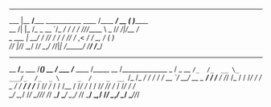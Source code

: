 _______________                    ______ ___________________                                                    
___    |__  __/_____ ___________  ____  /____  ____/_  __ \( )_______                                            
__  /| |_  /_ _  __ `/_  ___/  / / /_  //_/_____ \ _  /_/ /|/__  ___/                                            
_  ___ |  __/ / /_/ /_  /   / /_/ /_  ,<   ____/ / _\__, /   _(__  )                                             
/_/  |_/_/    \__,_/ /_/    \__,_/ /_/|_| /_____/  /____/    /____/                                              
                                                                                                                 
_________      ______            _____           _________      ______            ______      _____              
__  ____/_____ ___  /_______________(_)____      __  ____/_____ ___  /_________  ____  /_____ __  /______________
_  /    _  __ `/_  /_  __ \_  ___/_  /_  _ \     _  /    _  __ `/_  /_  ___/  / / /_  /_  __ `/  __/  __ \_  ___/
/ /___  / /_/ /_  / / /_/ /  /   _  / /  __/     / /___  / /_/ /_  / / /__ / /_/ /_  / / /_/ // /_ / /_/ /  /    
\____/  \__,_/ /_/  \____//_/    /_/  \___/      \____/  \__,_/ /_/  \___/ \__,_/ /_/  \__,_/ \__/ \____//_/     

